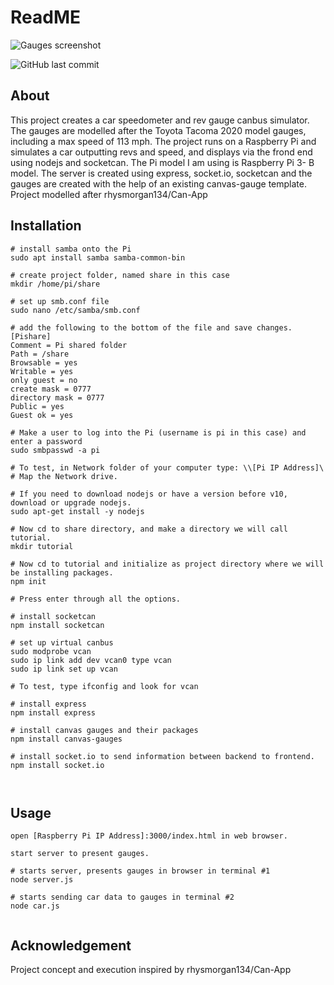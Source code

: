 # ReadME

![Gauges screenshot](https://user-images.githubusercontent.com/79558669/180919193-4b0581e3-ed1f-457c-8e1e-63e7c2ea8a78.png)


![GitHub last commit](https://img.shields.io/github/last-commit/crice114/CarHacking)


## About

This project creates a car speedometer and rev gauge canbus simulator. The gauges are modelled after the Toyota Tacoma 2020 model gauges, including a max speed of 113 mph. The project runs on a Raspberry Pi and simulates a car outputting revs and speed, and displays via the frond end using nodejs and socketcan. The Pi model I am using is Raspberry Pi 3- B model. The server is created using express, socket.io, socketcan and the gauges are created with the help of an existing canvas-gauge template. Project modelled after rhysmorgan134/Can-App


## Installation

```
# install samba onto the Pi
sudo apt install samba samba-common-bin

# create project folder, named share in this case
mkdir /home/pi/share

# set up smb.conf file
sudo nano /etc/samba/smb.conf

# add the following to the bottom of the file and save changes.
[Pishare]
Comment = Pi shared folder
Path = /share
Browsable = yes
Writable = yes
only guest = no
create mask = 0777
directory mask = 0777
Public = yes
Guest ok = yes

# Make a user to log into the Pi (username is pi in this case) and enter a password
sudo smbpasswd -a pi

# To test, in Network folder of your computer type: \\[Pi IP Address]\
# Map the Network drive.

# If you need to download nodejs or have a version before v10, download or upgrade nodejs.
sudo apt-get install -y nodejs

# Now cd to share directory, and make a directory we will call tutorial.
mkdir tutorial

# Now cd to tutorial and initialize as project directory where we will be installing packages.
npm init

# Press enter through all the options.

# install socketcan
npm install socketcan

# set up virtual canbus
sudo modprobe vcan
sudo ip link add dev vcan0 type vcan
sudo ip link set up vcan

# To test, type ifconfig and look for vcan

# install express
npm install express

# install canvas gauges and their packages
npm install canvas-gauges

# install socket.io to send information between backend to frontend.
npm install socket.io



```

## Usage
```
open [Raspberry Pi IP Address]:3000/index.html in web browser.

start server to present gauges.
```




```
# starts server, presents gauges in browser in terminal #1
node server.js

# starts sending car data to gauges in terminal #2
node car.js


```
## Acknowledgement
Project concept and execution inspired by rhysmorgan134/Can-App


